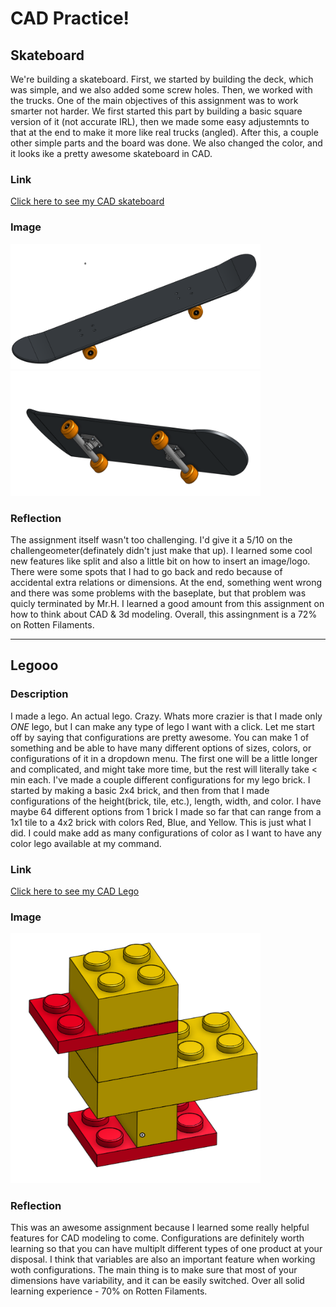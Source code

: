 # CAD Practice!

## Skateboard

We're building a skateboard. First, we started by building the deck, which was simple, and we also added some screw holes. Then, we worked with the trucks. One of the main objectives of this assignment was to work smarter not harder. We first started this part by building a basic square version of it (not accurate IRL), then we made some easy adjustemnts to that at the end to make it more like real trucks (angled). After this, a couple other simple parts and the board was done. We also changed the color, and it looks ike a pretty awesome skateboard in CAD.

### Link

[Click here to see my CAD skateboard](https://cvilleschools.onshape.com/documents/75e69f9d6256cc7ddbb624e5/w/b731cf0f768f7077a37c7843/e/a826b4f162ec3ae95ba6cc64?renderMode=0&uiState=616446d80700fc66f85bb17a)

### Image

<img src="Skateboardpic1.PNG" alt="skateboard1" width="400" height="200">

<img src="Skateboardpic2.PNG" alt="skateboard2" width="400" height="200">

### Reflection

The assignment itself wasn't too challenging. I'd give it a 5/10 on the challengeometer(definately didn't just make that up). I learned some cool new features like split and also a little bit on how to insert an image/logo. There were some spots that I had to go back and redo because of accidental extra relations or dimensions. At the end, something went wrong and there was some problems with the baseplate, but that problem was quicly terminated by Mr.H. I learned a good amount from this assignment on how to think about CAD & 3d modeling. Overall, this assingnment is a 72% on Rotten Filaments.

---

## Legooo

### Description

I made a lego. An actual lego. Crazy. Whats more crazier is that I made only *ONE* lego, but I can make any type of lego I want with a click. Let me start off by saying that configurations are pretty awesome. You can make 1 of something and be able to have many different options of sizes, colors, or configurations of it in a dropdown menu. The first one will be a little longer and complicated, and might take more time, but the rest will literally take < min each. I've made a couple different configurations for my lego brick. I started by making a basic 2x4 brick, and then from that I made configurations of the height(brick, tile, etc.), length, width, and color. I have maybe 64 different options from 1 brick I made so far that can range from a 1x1 tile to a 4x2 brick with colors Red, Blue, and Yellow. This is just what I did. I could make add as many configurations of color as I want to have any color lego available at my command.

### Link

[Click here to see my CAD Lego](https://cvilleschools.onshape.com/documents/bc08087b29ab9bae29e56669/w/0f63ce2b0072dac5e9b244e0/e/ce946b23fa61f73abc6503a8?renderMode=0&uiState=6179def89e1b22008cc7765f)

### Image

<img src="Images/Duck.PNG" alt="duck" width="400" height="400">

### Reflection

This was an awesome assignment because I learned some really helpful features for CAD modeling to come. Configurations are definitely worth learning so that you can have multiplt different types of one product at your disposal. I think that variables are also an important feature when working woth configurations. The main thing is to make sure that most of your dimensions have variability, and it can be easily switched. Over all solid learning experience - 70% on Rotten Filaments.

